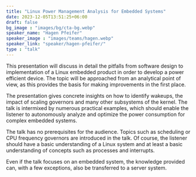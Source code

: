 ```yaml
---
title: "Linux Power Management Analysis for Embedded Systems"
date: 2023-12-05T13:51:25+06:00
draft: false
bg_image : "images/bg/cta-bg.webp"
speaker_name: "Hagen Pfeifer"
speaker_image : "images/teams/hagen.webp"
speaker_link: "speaker/hagen-pfeifer/"
type : "talk"
---
```

This presentation will discuss in detail the pitfalls from software design to
implementation of a Linux embedded product in order to develop a power
efficient device. The topic will be approached from an analytical point of
view, as this provides the basis for making improvements in the first place.

The presentation gives concrete insights on how to identify wakeups, the
impact of scaling governors and many other subsystems of the kernel. The talk
is intermixed by numerous practical examples, which should enable the listener
to autonomously analyze and optimize the power consumption for complex
embedded systems.

The talk has no prerequisites for the audience. Topics such as scheduling or
CPU frequency governors are introduced in the talk. Of course, the listener
should have a basic understanding of a Linux system and at least a basic
understanding of concepts such as processes and interrupts.

Even if the talk focuses on an embedded system, the knowledge provided can,
with a few exceptions, also be transferred to a server system.